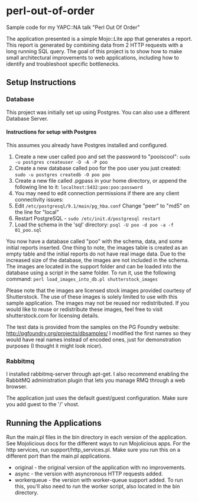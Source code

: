 perl-out-of-order
=================

Sample code for my YAPC::NA talk "Perl Out Of Order"

The application presented is a simple Mojo::Lite app that generates a report. This report is generated by combining data from 2 HTTP requests with a long running SQL query. The goal of this project is to show how to make small architectural improvements to web applications, including how to identify and troubleshoot specific bottlenecks.

## Setup Instructions
### Database
This project was initially set up using Postgres. You can also use a different Database Server.

#### Instructions for setup with Postgres
This assumes you already have Postgres installed and configured.

1. Create a new user called poo and set the password to "pooiscool": `sudo -u postgres createuser -D -A -P poo`
1. Create a new database called poo for the poo user you just created: `sudo -u postgres createdb -O poo poo`
1. Create a new file called .pgpass in your home directory, or append the following line to it: `localhost:5432:poo:poo:password`
1. You may need to edit connection permissions if there are any client connectivity issues: 
  1. Edit `/etc/postgresql/9.1/main/pg_hba.conf` Change "peer" to "md5" on the line for "local" 
  1. Restart PostgreSQL - `sudo /etc/init.d/postgresql restart`
1. Load the schema in the 'sql' directory: `psql -U poo -d poo -a -f 01_poo.sql`

You now have a database called "poo" with the schema, data, and some initial reports inserted. One thing to note, the images table is created as an empty table and the initial reports do not have real image data. Due to the increased size of the database, the images are not included in the schema. The images are located in the support folder and can be loaded into the database using a script in the same folder. To run it, use the following command: `perl load_images_into_db.pl shutterstock_images`

Please note that the images are licensed stock images provided courtesy of Shutterstock. The use of these images is solely limited to use with this sample application. The images may not be reused nor redistributed. If you would like to reuse or redistribute these images, feel free to visit shutterstock.com for licensing details.

The test data is provided from the samples on the PG Foundry website: http://pgfoundry.org/projects/dbsamples/ I modified the first names so they would have real names instead of encoded ones, just for demonstration purposes (I thought it might look nicer).

### Rabbitmq
I installed rabbitmq-server through apt-get. I also recommend enabling the RabbitMQ administration plugin that lets you manage RMQ through a web browser.

The application just uses the default guest/guest configuration. Make sure you add guest to the '/' vhost.

## Running the Applications
Run the main.pl files in the bin directory in each version of the application. See Mojolicious docs for the different ways to run Mojolicious apps. For the http services, run support/http_services.pl. Make sure you run this on a different port than the main.pl applications.

* original - the original version of the application with no improvements.
* async - the version with asyncronous HTTP requests added.
* workerqueue - the version with worker-queue support added. To run this, you'll also need to run the worker script, also located in the bin directory.

